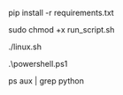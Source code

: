 pip install -r requirements.txt



sudo chmod +x run_script.sh

./linux.sh

.\powershell.ps1

ps aux | grep python

